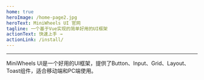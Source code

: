 ```yaml
---
home: true
heroImage: /home-page2.jpg
heroText: MiniWheels UI 官网
tagline: 一个基于Vue实现的简单好用的UI框架
actionText: 快速上手 →
actionLink: /install/
---
```


<hr>

MiniWheels UI是一个好用的UI框架，提供了Button、Input、Grid、Layout、Toast组件，适合移动端和PC端使用。   
